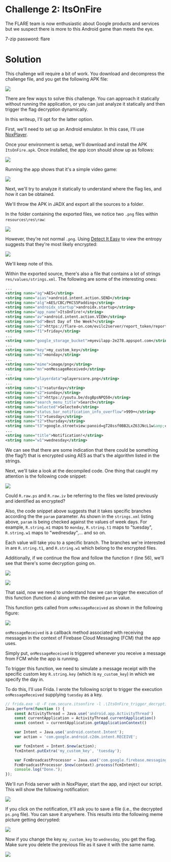 # Challenge 2: ItsOnFire

The FLARE team is now enthusiastic about Google products and services but we suspect there is more to this Android game than meets the eye.

7-zip password: flare

# Solution

This challenge will require a bit of work. You download and decompress the challenge file, and you get the following APK file:

![](img/image.png)

There are few ways to solve this challenge. You can approach it statically without running the application, or you can just analyze it statically and then trigger the flag decryption dynamically.

In this writeup, I'll opt for the latter option.


First, we'll need to set up an Android emulator. In this case, I'll use [NoxPlayer](https://www.bignox.com/).


Once your environment is setup, we'll download and install the APK `ItsOnFire.apk`. Once installed, the app icon should show up as follows:

![](img/image-1.png)

Running the app shows that it's a simple video game:

![](img/image-2.png)


Next, we'll try to analyze it statically to understand where the flag lies, and how it can be obtained.

We'll throw the APK in JADX and export all the sources to a folder.

In the folder containing the exported files, we notice two `.png` files within `resources\res\raw`:

![](img/image-3.png)

However, they're not normal `.png`. Using [Detect It Easy](https://github.com/horsicq/Detect-It-Easy) to view the entropy suggests that they're most likely encrypted:

![](img/image-4.png)

We'll keep note of this.

Within the exported source, there's also a file that contains a lot of strings `res/values/strings.xml`. The following are some of the interesting ones:

```xml
...
<string name="ag">AES</string>
<string name="aias">android.intent.action.SEND</string>
<string name="alg">AES/CBC/PKCS5Padding</string>
<string name="androidx_startup">androidx.startup</string>
<string name="app_name">ItsOnFire!</string>
<string name="av">android.intent.action.VIEW</string>
<string name="bd">Best Day of the Week?</string>
<string name="c2">https://flare-on.com/evilc2server/report_token/report_token.php?token=</string>
<string name="f1">friday</string>
...
<string name="google_storage_bucket">myevilapp-2e278.appspot.com</string>
...
<string name="key">my_custom_key</string>
<string name="m1">monday</string>
...
<string name="mime">image/png</string>
<string name="mn">onMessageReceived</string>
...
<string name="playerdata">playerscore.png</string>
...
<string name="s1">saturday</string>
<string name="s2">sunday</string>
<string name="s3">https://youtu.be/dsgBpsNPQ50</string>
<string name="search_menu_title">Search</string>
<string name="selected">Selected</string>
<string name="status_bar_notification_info_overflow">999+</string>
<string name="t1">tuesday</string>
<string name="t2">thursday</string>
<string name="t3">google.streetview:panoid=gT28ssf0BB2LxZ63JNcL1w&amp;cbp=0,288,0,0,0</string>
...
<string name="title">Notification!</string>
<string name="w1">wednesday</string>
```

We can see that there are some indication that there could be something (the flag?) that is encrypted using AES as that's the algorithm listed in the strings.

Next, we'll take a look at the decompiled code. One thing that caught my attention is the following code snippet:

![](img/image-5.png)

Could `R.raw.ps` and `R.raw.iv` be referring to the files we listed previously and identified as encrypted?

Also, the code snippet above suggests that it takes specific branches according the the `param` parameter. As shown in the `strings.xml` listing above, `param` is being checked against the values of week days. For example, `R.string.m1` maps to `monday`, `R.string.t1` maps to "tuesday", `R.string.w1` maps to "wednesday",... and so on.

Each value will take you to a specific branch. The branches we're interested in are `R.string.t1`, and `R.string.w1` which belong to the encrypted files.

Additionally, if we continue the flow and follow the function `f` (line 56), we'll see that there's some decryption going on.

![](img/image-7.png)

![](img/image-8.png)

That said, now we need to understand how we can trigger the execution of this function (function `a`) along with the desired `param` value.

This function gets called from `onMessageReceived` as shown in the following figure:

![](img/image-6.png)

`onMessageReceived` is a callback method associated with receiving messages in the context of Firebase Cloud Messaging (FCM) that the app uses.

Simply put, `onMessageReceived` is triggered whenever you receive a message from FCM while the app is running.

To trigger this function, we need to simulate a message receipt with the specific custom key `R.string.key` (which is `my_custom_key`) in which we specify the day in.

To do this, I'll use Frida. I wrote the following script to trigger the execution `onMessageReceived` supplying `tuesday` as a key.

```js
// frida.exe -U -F com.secure.itsonfire -l .\ItsOnFire_trigger_decryption.js
Java.perform(function () {
    const ActivityThread = Java.use('android.app.ActivityThread')
    const currentApplication = ActivityThread.currentApplication()
    const context = currentApplication.getApplicationContext()

    var Intent = Java.use('android.content.Intent');
    var action = 'com.google.android.c2dm.intent.RECEIVE';

    var fcmIntent = Intent.$new(action);
    fcmIntent.putExtra('my_custom_key', 'tuesday');

    var FcmBroadcastProcessor = Java.use('com.google.firebase.messaging.FcmBroadcastProcessor');
    FcmBroadcastProcessor.$new(context).process(fcmIntent);
    console.log("Done.");
});
```


We'll run Frida server with in NoxPlayer, start the app, and inject our script. This will show the following notification:

![](img/image-9.png)

If you click on the notification, it'll ask you to save a file (i.e., the decrypted `ps.png` file). You can save it anywhere. This results into the following meme picture getting decrypted:

![](img/image-10.png)

Now if you change the key `my_custom_key` to `wednesday`, you get the flag. Make sure you delete the previous file as it save it with the same name.

![](img/image-11.png)
